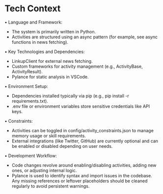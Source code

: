 # Tech Context

• Language and Framework:  
  - The system is primarily written in Python.  
  - Activities are structured using an async pattern (for example, see async functions in news fetching).

• Key Technologies and Dependencies:  
  - LinkupClient for external news fetching.  
  - Custom frameworks for activity management (e.g., ActivityBase, ActivityResult).  
  - Pylance for static analysis in VSCode.  

• Environment Setup:  
  - Dependencies installed typically via pip (e.g., pip install -r requirements.txt).  
  - .env file or environment variables store sensitive credentials like API keys.

• Constraints:  
  - Activities can be toggled in config/activity_constraints.json to manage memory usage or skill requirements.  
  - External integrations (like Twitter, GitHub) are currently optional and can be enabled or disabled depending on user needs.

• Development Workflow:  
  - Code changes revolve around enabling/disabling activities, adding new ones, or adjusting internal logic.  
  - Pylance is used to identify syntax and import issues in the codebase. Any missing references or leftover placeholders should be cleaned regularly to avoid persistent warnings.